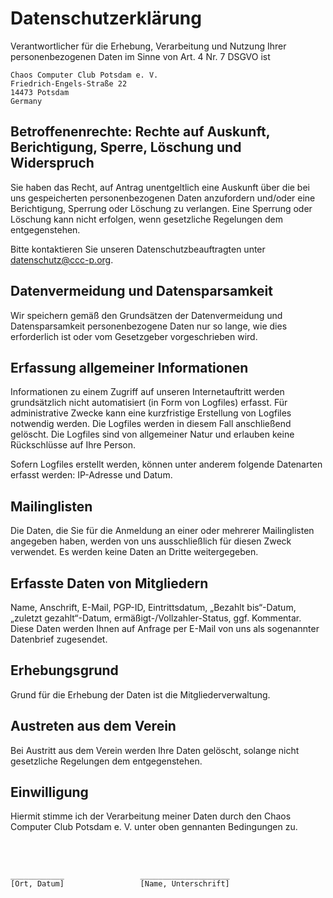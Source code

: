 # Datenschutzerklärung

Verantwortlicher für die Erhebung, Verarbeitung und Nutzung Ihrer personenbezogenen Daten im Sinne von Art. 4 Nr. 7 DSGVO ist

    Chaos Computer Club Potsdam e. V.
    Friedrich-Engels-Straße 22
    14473 Potsdam
    Germany

## Betroffenenrechte: Rechte auf Auskunft, Berichtigung, Sperre, Löschung und Widerspruch

Sie haben das Recht, auf Antrag unentgeltlich eine Auskunft über die bei uns gespeicherten personenbezogenen Daten anzufordern und/oder eine Berichtigung, Sperrung oder Löschung zu verlangen. Eine Sperrung oder Löschung kann nicht erfolgen, wenn gesetzliche Regelungen dem entgegenstehen.

Bitte kontaktieren Sie unseren Datenschutzbeauftragten unter datenschutz@ccc-p.org.

## Datenvermeidung und Datensparsamkeit

Wir speichern gemäß den Grundsätzen der Datenvermeidung und Datensparsamkeit personenbezogene Daten nur so lange, wie dies erforderlich ist oder vom Gesetzgeber vorgeschrieben wird.

## Erfassung allgemeiner Informationen

Informationen zu einem Zugriff auf unseren Internetauftritt werden grundsätzlich nicht automatisiert (in Form von Logfiles) erfasst. Für administrative Zwecke kann eine kurzfristige Erstellung von Logfiles notwendig werden. Die Logfiles werden in diesem Fall anschließend gelöscht. Die Logfiles sind von allgemeiner Natur und erlauben keine Rückschlüsse auf Ihre Person.

Sofern Logfiles erstellt werden, können unter anderem folgende Datenarten erfasst werden: IP-Adresse und Datum.

## Mailinglisten

Die Daten, die Sie für die Anmeldung an einer oder mehrerer Mailinglisten angegeben haben, werden von uns ausschließlich für diesen Zweck verwendet. Es werden keine Daten an Dritte weitergegeben.

## Erfasste Daten von Mitgliedern

Name, Anschrift, E-Mail, PGP-ID, Eintrittsdatum, „Bezahlt bis“-Datum, „zuletzt gezahlt“-Datum, ermäßigt-/Vollzahler-Status, ggf. Kommentar.
Diese Daten werden Ihnen auf Anfrage per E-Mail von uns als sogenannter Datenbrief zugesendet.

## Erhebungsgrund

Grund für die Erhebung der Daten ist die Mitgliederverwaltung.

## Austreten aus dem Verein

Bei Austritt aus dem Verein werden Ihre Daten gelöscht, solange nicht
gesetzliche Regelungen dem entgegenstehen.

## Einwilligung

Hiermit stimme ich der Verarbeitung meiner Daten durch den Chaos Computer Club Potsdam e. V. unter oben gennanten Bedingungen zu.

<br/>
<br/>
    
    ____________                 ____________________
    [Ort, Datum]                 [Name, Unterschrift]